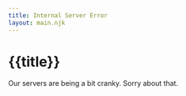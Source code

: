 ```yaml
---
title: Internal Server Error
layout: main.njk
---
```

# {{title}}

Our servers are being a bit cranky. Sorry about that.
